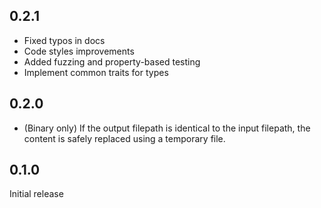 ## 0.2.1

* Fixed typos in docs
* Code styles improvements
* Added fuzzing and property-based testing
* Implement common traits for types

## 0.2.0

* (Binary only) If the output filepath is identical to the input filepath, the content is safely replaced using a temporary file.

## 0.1.0

Initial release

